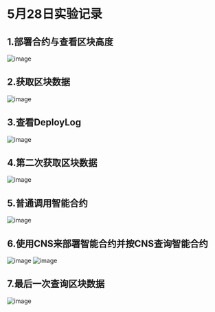 5月28日实验记录
=================

1.部署合约与查看区块高度
---------

![image](https://github.com/webanklabgroup5/webank/blob/master/day1/%E8%8E%AB%E6%B3%BD%E5%A8%81/image/%E8%8E%B7%E5%8F%96%E5%8C%BA%E5%9D%97%E9%AB%98%E5%BA%A6.png)

2.获取区块数据
-----------
![image](https://github.com/webanklabgroup5/webank/blob/master/day1/%E8%8E%AB%E6%B3%BD%E5%A8%81/image/%E8%8E%B7%E5%8F%96%E5%8C%BA%E5%9D%97%E6%95%B0%E6%8D%AE.png)

3.查看DeployLog
------------
![image](https://github.com/webanklabgroup5/webank/blob/master/day1/%E8%8E%AB%E6%B3%BD%E5%A8%81/image/%E6%9F%A5%E7%9C%8BDeployLog.png)

4.第二次获取区块数据
-----------------
![image](https://github.com/webanklabgroup5/webank/blob/master/day1/%E8%8E%AB%E6%B3%BD%E5%A8%81/image/%E7%AC%AC%E4%BA%8C%E6%AC%A1%E8%8E%B7%E5%8F%96%E5%8C%BA%E5%9D%97%E6%95%B0%E6%8D%AE.png)


5.普通调用智能合约
------------
![image](https://github.com/webanklabgroup5/webank/blob/master/day1/%E8%8E%AB%E6%B3%BD%E5%A8%81/image/%E9%83%A8%E7%BD%B2_%E4%BD%BF%E7%94%A8%E5%90%88%E7%BA%A6.png)


6.使用CNS来部署智能合约并按CNS查询智能合约
----------------------
![image](https://github.com/webanklabgroup5/webank/blob/master/day1/%E8%8E%AB%E6%B3%BD%E5%A8%81/image/DeployByCNS.png)
![image](https://github.com/webanklabgroup5/webank/blob/master/day1/%E8%8E%AB%E6%B3%BD%E5%A8%81/image/%E6%8C%89CNS%E6%9D%A5%E6%9F%A5%E8%AF%A2%E5%90%88%E7%BA%A6.png)


7.最后一次查询区块数据
--------------
![image](https://github.com/webanklabgroup5/webank/blob/master/day1/%E8%8E%AB%E6%B3%BD%E5%A8%81/image/%E6%9C%80%E5%90%8E%E6%9F%A5%E8%AF%A2%E5%9D%97%E6%95%B0%E6%8D%AE.png)
















